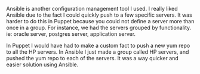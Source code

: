 Ansible is another configuration management tool I used. I really liked Ansible due to the fact I could quickly push to a few specific servers. It was harder to do this in Puppet because you could not define a server more than once in a group. For instance, we had the servers grouped by functionality. ie: oracle server, postgres server, application server.


In Puppet I would have had to make a custom fact to push a new yum repo to all the HP servers. In Ansible I just made a group called HP servers, and pushed the yum repo to each of the servers. It was a way quicker and easier solution using Ansible.

